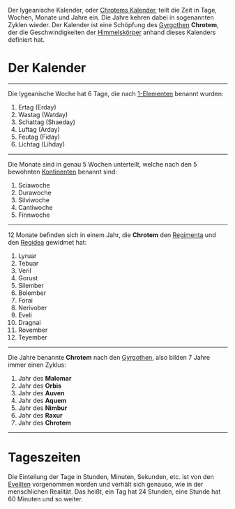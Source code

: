 Der lygeanische Kalender, oder [Chrotems Kalender](Chrotems%20Kalender.md), teilt die Zeit in Tage, Wochen, Monate und Jahre ein. Die Jahre kehren dabei in sogenannten Zyklen wieder. Der Kalender ist eine Schöpfung des [Gyrgothen](Die%20Gyrgothen.md) **Chrotem**, der die Geschwindigkeiten der [Himmelskörper](Die%20Himmelskörper.md) anhand dieses Kalenders definiert hat.

# Der Kalender
---
Die lygeanische Woche hat 6 Tage, die nach [1-Elementen](Die%20Elemente.md) benannt wurden:
1. Ertag (Erday)
2. Wastag (Watday)
3. Schattag (Shaeday)
4. Luftag (Arday)
5. Feutag (Fiday)
6. Lichtag (Lihday)
---
Die Monate sind in genau 5 Wochen unterteilt, welche nach den 5 bewohnten [Kontinenten](Die%20Kontinente.md) benannt sind:
1. Sciawoche
2. Durawoche
3. Silviwoche
4. Cantiwoche
5. Finnwoche
---
12 Monate befinden sich in einem Jahr, die **Chrotem** den [Regimenta](Die%20Regimenta.md) und den [Regidea](Die%20Regidea.md) gewidmet hat:
1. Lyruar
2. Tebuar
3. Veril
4. Gorust
5. Silember
6. Bolember
7. Forai
8. Nerivober
9. Eveli
10. Dragnai
11. Rovember
12. Teyember
---
Die Jahre benannte **Chrotem** nach den [Gyrgothen](Die%20Gyrgothen.md), also bilden 7 Jahre immer einen Zyklus:
1. Jahr des **Malomar**
2. Jahr des **Orbis**
3. Jahr des **Auven**
4. Jahr des **Aquem**
5. Jahr des **Nimbur**
6. Jahr des **Raxur**
7. Jahr des **Chrotem**
---
# Tageszeiten
Die Einteilung der Tage in Stunden, Minuten, Sekunden, etc. ist von den [Eveliten](Die%20Eveliten) vorgenommen worden und verhält sich genauso, wie in der menschlichen Realität. Das heißt, ein Tag hat 24 Stunden, eine Stunde hat 60 Minuten und so weiter.